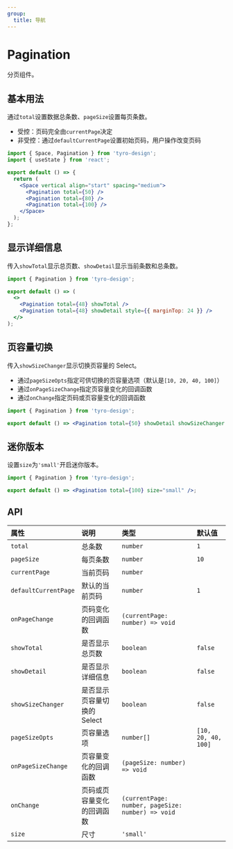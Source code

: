 ```yaml
---
group:
  title: 导航
---
```


# Pagination

分页组件。

## 基本用法

通过`total`设置数据总条数、`pageSize`设置每页条数。

- 受控：页码完全由`currentPage`决定
- 非受控：通过`defaultCurrentPage`设置初始页码，用户操作改变页码

```jsx
import { Space, Pagination } from 'tyro-design';
import { useState } from 'react';

export default () => {
  return (
    <Space vertical align="start" spacing="medium">
      <Pagination total={50} />
      <Pagination total={80} />
      <Pagination total={100} />
    </Space>
  );
};
```

## 显示详细信息

传入`showTotal`显示总页数、`showDetail`显示当前条数和总条数。

```jsx
import { Pagination } from 'tyro-design';

export default () => (
  <>
    <Pagination total={48} showTotal />
    <Pagination total={48} showDetail style={{ marginTop: 24 }} />
  </>
);
```

## 页容量切换

传入`showSizeChanger`显示切换页容量的 Select。

- 通过`pageSizeOpts`指定可供切换的页容量选项（默认是`[10, 20, 40, 100]`）
- 通过`onPageSizeChange`指定页容量变化的回调函数
- 通过`onChange`指定页码或页容量变化的回调函数

```jsx
import { Pagination } from 'tyro-design';

export default () => <Pagination total={50} showDetail showSizeChanger />;
```

## 迷你版本

设置`size`为`'small'`开启迷你版本。

```jsx
import { Pagination } from 'tyro-design';

export default () => <Pagination total={100} size="small" />;
```

## API

| 属性                 | 说明                        | 类型                                              | 默认值              |
| :------------------- | :-------------------------- | :------------------------------------------------ | :------------------ |
| `total`              | 总条数                      | `number`                                          | `1`                 |
| `pageSize`           | 每页条数                    | `number`                                          | `10`                |
| `currentPage`        | 当前页码                    | `number`                                          |                     |
| `defaultCurrentPage` | 默认的当前页码              | `number`                                          | `1`                 |
| `onPageChange`       | 页码变化的回调函数          | `(currentPage: number) => void`                   |                     |
| `showTotal`          | 是否显示总页数              | `boolean`                                         | `false`             |
| `showDetail`         | 是否显示详细信息            | `boolean`                                         | `false`             |
| `showSizeChanger`    | 是否显示页容量切换的 Select | `boolean`                                         | `false`             |
| `pageSizeOpts`       | 页容量选项                  | `number[]`                                        | `[10, 20, 40, 100]` |
| `onPageSizeChange`   | 页容量变化的回调函数        | `(pageSize: number) => void`                      |                     |
| `onChange`           | 页码或页容量变化的回调函数  | `(currentPage: number, pageSize: number) => void` |                     |
| `size`               | 尺寸                        | `'small'`                                         |                     |
